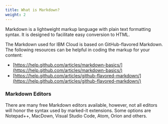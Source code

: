 ```yaml
---
title: What is Markdown?
weight: 2
---
```


Markdown is a lightweight markup language with plain text formatting syntax.  It is designed to facilitate easy conversion to HTML.

The Markdown used for IBM Cloud is based on GitHub-flavored Markdown. The following resources can be helpful in coding the markup for your content:

* [https://help.github.com/articles/markdown-basics/](https://help.github.com/articles/markdown-basics/)
* [https://help.github.com/articles/github-flavored-markdown/](https://help.github.com/articles/github-flavored-markdown/)

### Markdown Editors
There are many free Markdown editors available, however, not all editors will honor the syntax used by marked-it extensions. Some options are Notepad++, MacDown, Visual Studio Code, Atom, Orion and others.
